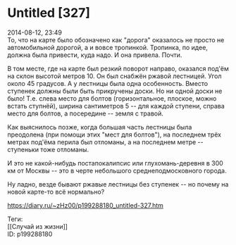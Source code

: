 Untitled [327]
===============

   
 2014-08-12, 23:49   
  То, что на карте было обозначено как "дорога" оказалось не просто не автомобильной дорогой, а и вовсе тропинкой. Тропинка, по идее, должна была привести, куда надо. И она привела. Почти.   
   
 В том месте, где на карте был резкий поворот направо, оказался под'ём на склон высотой метров 10. Он был снабжён ржавой лестницей. Угол около 45 градусов. А у лестницы была одна особенность. Вместо ступенек должны были быть прикручены доски. Но ни одной доски не было! Т.е. слева место для болтов (горизонтальное, плоское, можно встать ступнёй), ширина сантиметров 5 -- для каждой ступени, справа место для болтов, а посередине -- земля с травой.   
   
 Как выяснилось позже, когда большая часть лестницы была преодолена (при помощи этих "мест для болтов"), на последнем трёх метрах под'ёма перила был отломаны, а на последнем метре -- ступеньки тоже отломаны.   
   
 И это не какой-нибудь постапокалипсис или глухомань-деревня в 300 км от Москвы -- это в черте небольшого среднеподмосковного города.   
   
 Ну ладно, везде бывают ржавые лестницы без ступенек -- но почему на новой карте-то всё нормально?   
    
 <https://diary.ru/~zHz00/p199288180_untitled-327.htm>   
   
 Теги:   
 [[Случай из жизни]]   
 ID: p199288180